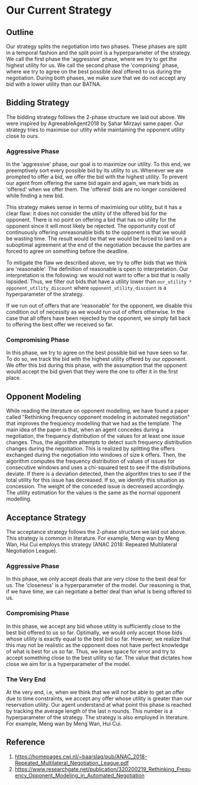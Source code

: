 # Our Current Strategy

## Outline

Our strategy splits the negotiation into two phases. These phases are split in a temporal fashion and the
split point is a hyperparameter of the strategy. We call the first phase the 'aggressive' phase, where
we try to get the highest utility for us. We call the second phase the 'comprising' phase, where we try to
agree on the best possible deal offered to us during the negotiation. During both phases, we make sure that
we do not accept any bid with a lower utility than our BATNA.

## Bidding Strategy

The bidding strategy follows the 2-phase structure we laid out above. We were inspired by AgreeableAgent2018 by Sahar
Mirzayi same paper. Our strategy tries to maximise our utlity while maintaining the opponent utility close
to ours.

### Aggressive Phase

In the 'aggressive' phase, our goal is to maximize our utility. To this end, we preemptively sort every
possible bid by its utility to us. Whenever we are prompted to offer a bid, we offer the bid with the
highest utility. To prevent our agent from offering the same bid again and again, we mark bids as 'offered'
when we offer them. The 'offered' bids are no longer considered while finding a new bid.

This strategy makes sense in terms of maximising our utility, but it has a clear flaw: it does not consider
the utility of the offered bid for the opponent. There is no point on offering a bid that has no utility
for the opponent since it will most likely be rejected. The opportunity cost of continuously offering
unreasonable bids to the opponent is that we would be wasting time. The result would be that we would be
forced to land on a suboptimal agreement at the end of the negotiation because the parties are forced to
agree on something before the deadline.

To mitigate the flaw we described above, we try to offer bids that we think are 'reasonable'. The
definition of reasonable is open to interpretation. Our interpretation is the following: we would not want
to offer a bid that is really lopsided. Thus, we filter out bids that have a utility lower than
`our_utility * opponent_utility_discount` where `opponent_utility_discount` is a hyperparameter of the
strategy.

If we run out of offers that are 'reasonable' for the opponent, we disable this condition out of necessity
as we would run out of offers otherwise. In the case that all offers have been rejected by the opponent,
we simply fall back to offering the best offer we received so far.

### Compromising Phase

In this phase, we try to agree on the best possible bid we have seen so far. To do so, we track the bid
with the highest utility offered by our opponent. We offer this bid during this phase, with the assumption
that the opponent would accept the bid given that they were the one to offer it in the first place.

## Opponent Modeling

While reading the literature on opponent modelling, we have found a paper called "Rethinking frequency
opponent modeling in automated negotiation" that improves the frequency modelling that we had as the
template. The main idea of the paper is that, when an agent concedes during a negotiation, the frequency
distribution of the values for at least one issue changes. Thus, the algorithm attempts to detect such
frequency distribution changes during the negotiation. This is realized by splitting the offers exchanged
during the negotiation into windows of size k offers. Then, the algorithm computes the frequency
distribution of values of issues for consecutive windows and uses a chi-squared test to see if the
distributions deviate. If there is a deviation detected, then the algorithm tries to see if the total
utility for this issue has decreased. If so, we identify this situation as concession. The weight of the
conceded issue is decreased accordingly. The utility estimation for the values is the same as the normal
opponent modelling.

## Acceptance Strategy

The acceptance strategy follows the 2-phase structure we laid out above. This strategy is common in
literature. For example, Meng wan by Meng Wan, Hui Cui employs this strategy (ANAC 2018: Repeated
Multilateral Negotiation League).

### Aggressive Phase

In this phase, we only accept deals that are very close to the best deal for us. The 'closeness' is a
hyperparameter of the model. Our reasoning is that, if we have time, we can negotiate a better deal than
what is being offered to us.

### Compromising Phase

In this phase, we accept any bid whose utility is sufficiently close to the best bid offered to us so far.
Optimally, we would only accept those bids whose utility is exactly equal to the best bid so far. However,
we realize that this may not be realistic as the opponent does not have perfect knowledge of what is best
for us so far. Thus, we leave space for error and try to accept something close to the best utility so far.
The value that dictates how close we aim for is a hyperparameter of the model.

### The Very End

At the very end, i.e, when we think that we will not be able to get an offer due to time constraints, we
accept any offer whose utility is greater than our reservation utility. Our agent understand at what point
this phase is reached by tracking the average length of the last n rounds. This number is a hyperparameter
of the strategy. The strategy is also employed in literature. For example, Meng wan by Meng Wan, Hui Cui.

## Reference

1. https://homepages.cwi.nl/~baarslag/pub/ANAC_2018-Repeated_Multilateral_Negotiation_League.pdf
2. https://www.researchgate.net/publication/320200219_Rethinking_Frequency_Opponent_Modeling_in_Automated_Negotiation